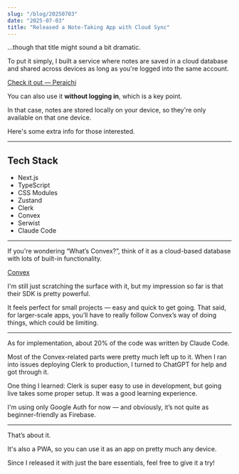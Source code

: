 ```yaml
---
slug: "/blog/20250703"
date: "2025-07-03"
title: "Released a Note-Taking App with Cloud Sync"
---
```


...though that title might sound a bit dramatic.

To put it simply, I built a service where notes are saved in a cloud database and shared across devices as long as you're logged into the same account.

[Check it out — Peraichi](https://peraichi.kkweb.io/)

You can also use it **without logging in**, which is a key point.

In that case, notes are stored locally on your device, so they're only available on that one device.

Here's some extra info for those interested.

---

## Tech Stack

- Next.js
- TypeScript
- CSS Modules
- Zustand
- Clerk
- Convex
- Serwist
- Claude Code

---

If you're wondering “What’s Convex?”, think of it as a cloud-based database with lots of built-in functionality.

[Convex](https://www.convex.dev/)

I'm still just scratching the surface with it, but my impression so far is that their SDK is pretty powerful.

It feels perfect for small projects — easy and quick to get going.
That said, for larger-scale apps, you’ll have to really follow Convex’s way of doing things, which could be limiting.

---

As for implementation, about 20% of the code was written by Claude Code.

Most of the Convex-related parts were pretty much left up to it.
When I ran into issues deploying Clerk to production, I turned to ChatGPT for help and got through it.

One thing I learned: Clerk is super easy to use in development, but going live takes some proper setup.
It was a good learning experience.

I'm using only Google Auth for now — and obviously, it’s not quite as beginner-friendly as Firebase.

---

That’s about it.

It's also a PWA, so you can use it as an app on pretty much any device.

Since I released it with just the bare essentials, feel free to give it a try!
